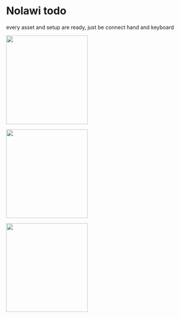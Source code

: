 # Nolawi todo



 every asset and setup are ready,   just be connect hand and keyboard   

<p>
    <img src="https://miro.medium.com/max/1280/0*HhzqQ5ACowM4J4j9.jpg" width="220" height="240" />
</p>
<p>
    <img src="[https://miro.medium.com/max/1280/0*HhzqQ5ACowM4J4j9.jpg](https://miro.medium.com/max/820/0*Gb3B1-Xk5qHaxU7v.jpg)" width="220" height="240" />
</p>
<p>
    <img src="https://encrypted-tbn0.gstatic.com/images?q=tbn:ANd9GcRXIRYZD3vUMFgmmvuLfpq4U5B9PQl7F21bHDCqFiLWWOTKx2eSMQAlMX0OvGibEr0bG98&usqp=CAU" width="220" height="240" />
</p>

